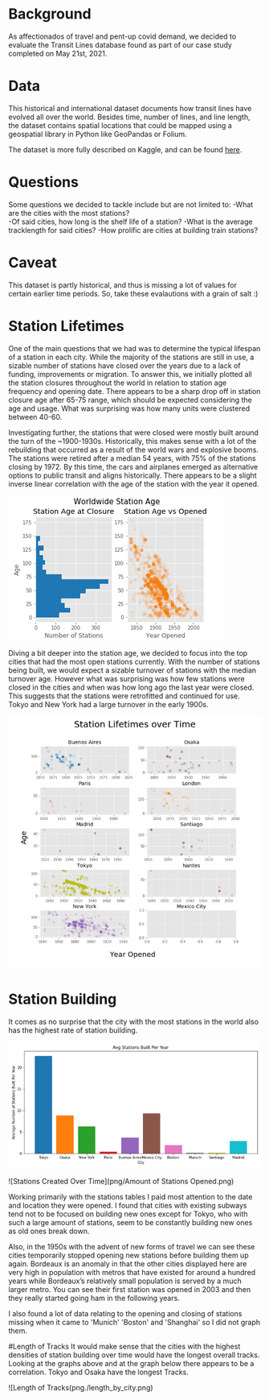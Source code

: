 # Background
As affectionados of travel and pent-up covid demand, we decided to evaluate the Transit Lines database found as part of our case study completed on May 21st, 2021.

# Data
This historical and international dataset documents how transit lines have evolved all over the world. Besides time, number of lines, and line length, the dataset contains spatial locations that could be mapped using a geospatial library in Python like GeoPandas or Folium.

The dataset is more fully described on Kaggle, and can be found [here](https://www.kaggle.com/citylines/city-lines).

# Questions 
Some questions we decided to tackle include but are not limited to:
    -What are the cities with the most stations?    
    -Of said cities, how long is the shelf life of a station?
    -What is the average tracklength for said cities?
    -How prolific are cities at building train stations?

# Caveat 
This dataset is partly historical, and thus is missing a lot of values for certain earlier time periods. So, take these evalautions with a grain of salt :)

# Station Lifetimes

One of the main questions that we had was to determine the typical lifespan of a station in each city. While the majority of the stations are still in use, a sizable number of stations have closed over the years due to a lack of funding, improvements or migration. To answer this, we initially plotted all the station closures throughout the world in relation to station age frequency and opening date. There appears to be a sharp drop off in station closure age after 65-75 range, which should be expected considering the age and usage. What was surprising was how many units were clustered between 40-60. 

Investigating further, the stations that were closed were mostly built around the turn of the ~1900-1930s. Historically, this makes sense with a lot of the rebuilding that occurred as a result of the world wars and explosive booms. The stations were retired after a median 54 years, with 75% of the stations closing by 1972. By this time, the cars and airplanes emerged as alternative options to public transit and aligns historically. There appears to be a slight inverse linear correlation with the age of the station with the year it opened.

![Worldwide Station Closure](png/worldwide_station_age.png)

Diving a bit deeper into the station age, we decided to focus into the top cities that had the most open stations currently. With the number of stations being built, we would expect a sizable turnover of stations with the median turnover age. However what was surprising was how few stations were closed in the cities and when was how long ago the last year were closed. This suggests that the stations were retrofitted and continued for use. Tokyo and New York had a large turnover in the early 1900s.

![Station Closure by City](png/city_station_age.png)

# Station Building

It comes as no surprise that the city with the most stations in the world also has the highest rate of station building.

![Avg_Stations_built](png/Avg_stations_per_year.png)



![Stations Created Over Time](png/Amount of Stations Opened.png)

 Working primarily with the stations tables I paid most attention to the date and location they were opened. I found that cities with existing subways tend not to be focused on building new ones except for Tokyo, who with such a large amount of stations, seem to be constantly building new ones as old ones break down. 

Also, in the 1950s with the advent of new forms of travel we can see these cities temporarily stopped opening new stations before building them up again. Bordeaux is an anomaly in that the other cities displayed here are very high in population with metros that have existed for around a hundred years while Bordeaux’s relatively small population is served by a much larger metro. You can see their first station was opened in 2003 and then they really started going ham in the following years.

I also found a lot of data relating to the opening and closing of stations missing when it came to
'Munich' 'Boston' and 'Shanghai' so I did not graph them.


#Length of Tracks
It would make sense that the cities with the highest densities of station building over time would have the longest overall tracks. Looking at the graphs above and at the graph below there appears to be a correlation. Tokyo and Osaka have the longest Tracks.

![Length of Tracks(png./length_by_city.png)


